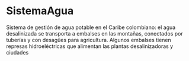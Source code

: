 # SistemaAgua
Sistema de gestión de agua potable en el Caribe colombiano: el agua desalinizada se transporta a embalses en las montañas, conectados por tuberías y con desagües para agricultura. Algunos embalses tienen represas hidroeléctricas que alimentan las plantas desalinizadoras y ciudades
